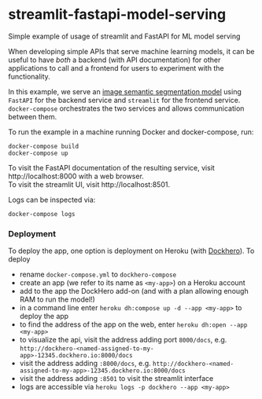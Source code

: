# streamlit-fastapi-model-serving

Simple example of usage of streamlit and FastAPI for ML model serving

When developing simple APIs that serve machine learning models, it can be useful to have _both_ a backend (with API documentation) for other applications to call and a frontend for users to experiment with the functionality.

In this example, we serve an [image semantic segmentation model](https://pytorch.org/hub/pytorch_vision_deeplabv3_resnet101/) using `FastAPI` for the backend service and `streamlit` for the frontend service. `docker-compose` orchestrates the two services and allows communication between them.

To run the example in a machine running Docker and docker-compose, run:

    docker-compose build
    docker-compose up

To visit the FastAPI documentation of the resulting service, visit http://localhost:8000 with a web browser.  
To visit the streamlit UI, visit http://localhost:8501.

Logs can be inspected via:

    docker-compose logs

### Deployment

To deploy the app, one option is deployment on Heroku (with [Dockhero](https://elements.heroku.com/addons/dockhero)). To deploy

- rename `docker-compose.yml` to `dockhero-compose`
- create an app (we refer to its name as `<my-app>`) on a Heroku account 
- add to the app the DockHero add-on (and with a plan allowing enough RAM to run the model!)
- in a command line enter `heroku dh:compose up -d --app <my-app>` to deploy the app
- to find the address of the app on the web, enter `heroku dh:open --app <my-app>`
- to visualize the api, visit the address adding port `8000/docs`, e.g. `http://dockhero-<named-assigned-to-my-app>-12345.dockhero.io:8000/docs`
- visit the address adding `:8000/docs`, e.g. `http://dockhero-<named-assigned-to-my-app>-12345.dockhero.io:8000/docs`
- visit the address adding `:8501` to visit the streamlit interface
- logs are accessible via `heroku logs -p dockhero --app <my-app>`

